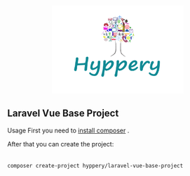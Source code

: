 <p align="center">
<img src="public/images/960x720.png" width="300" height="200">
</p>
<h2>
Laravel Vue Base Project
</h2>

<p>
Usage
First you need to <a href="https://getcomposer.org/doc/00-intro.md#globally">install composer</a> .

After that you can create the project:

<code>
composer create-project hyppery/laravel-vue-base-project 
</code>

</p>

